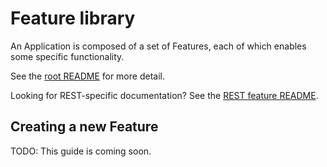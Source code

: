 # Feature library

An Application is composed of a set of Features,
each of which enables some specific functionality.

See the [root README](/README.md) for more detail.

Looking for REST-specific documentation?
See the [REST feature README](/feature/rest/README.md).

## Creating a new Feature

TODO: This guide is coming soon.
